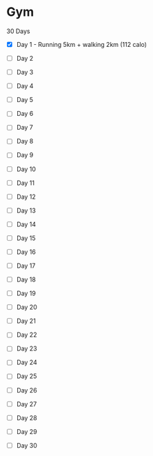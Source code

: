# Gym

30 Days

- [X] Day 1 - Running 5km + walking 2km (112 calo)

- [ ] Day 2

- [ ] Day 3

- [ ] Day 4

- [ ] Day 5

- [ ] Day 6

- [ ] Day 7

- [ ] Day 8

- [ ] Day 9

- [ ] Day 10

- [ ] Day 11

- [ ] Day 12

- [ ] Day 13

- [ ] Day 14

- [ ] Day 15

- [ ] Day 16

- [ ] Day 17

- [ ] Day 18

- [ ] Day 19

- [ ] Day 20

- [ ] Day 21

- [ ] Day 22

- [ ] Day 23

- [ ] Day 24

- [ ] Day 25

- [ ] Day 26

- [ ] Day 27

- [ ] Day 28

- [ ] Day 29

- [ ] Day 30
